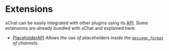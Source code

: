 # Extensions

sChat can be easily integrated with other plugins using its [API][api]. Some extensions are already bundled with sChat and explained here.

- [PlaceholderAPI](placeholderapi.md)
  *Allows the use of placeholders inside the [`message_format`][message-format] of channels.*

[api]: /developer
[message-format]: /configuration/channels#message_format